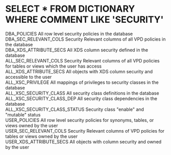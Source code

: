 # SELECT * FROM DICTIONARY WHERE COMMENT LIKE 'SECURITY'

DBA_POLICIES	All row level security policies in the database  
DBA_SEC_RELEVANT_COLS	Security Relevant columns of all VPD policies in the database  
DBA_XDS_ATTRIBUTE_SECS	All XDS column security defined in the database  
ALL_SEC_RELEVANT_COLS	Security Relevant columns of all VPD policies for tables or views which the user has access  
ALL_XDS_ATTRIBUTE_SECS	All objects with XDS column security and accessible to the user  
ALL_XSC_PRIVILEGE	All mappings of privileges to security classes in the database  
ALL_XSC_SECURITY_CLASS	All security class definitions in the database  
ALL_XSC_SECURITY_CLASS_DEP	All security class dependencies in the database  
ALL_XSC_SECURITY_CLASS_STATUS	Security class "enable" and "mutable" status  
USER_POLICIES	All row level security policies for synonyms, tables, or views owned by the user  
USER_SEC_RELEVANT_COLS	Security Relevant columns of VPD policies for tables or views owned by the user  
USER_XDS_ATTRIBUTE_SECS	All objects with column security and owned by the user  
